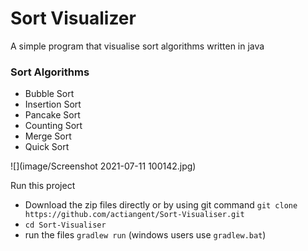 # Sort Visualizer

A simple program that visualise sort algorithms written in java

### Sort Algorithms

* Bubble Sort
* Insertion Sort 
* Pancake Sort
* Counting Sort
* Merge Sort 
* Quick Sort 

![](image/Screenshot 2021-07-11 100142.jpg)


Run this project

* Download the zip files directly or by using git command ``git clone https://github.com/actiangent/Sort-Visualiser.git``
* ``cd Sort-Visualiser``
* run the files ``gradlew run`` (windows users use ``gradlew.bat``)